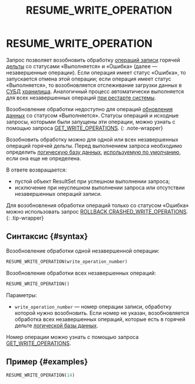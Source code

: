 ﻿---
layout: default
title: RESUME_WRITE_OPERATION
nav_order: 35
parent: Запросы SQL+
grand_parent: Справочная информация
has_children: false
has_toc: false
---

# RESUME_WRITE_OPERATION

Запрос позволяет возобновить обработку
[операций записи](../../../overview/main_concepts/write_operation/write_operation.md) горячей
[дельты](../../../overview/main_concepts/delta/delta.md) со статусами «Выполняется» и «Ошибка» (далее —
незавершенные операции). Если операция имеет статус «Ошибка», то запускается отмена этой операции; если операция имеет 
статус «Выполняется», то возобновляется отслеживание загрузки данных в [СУБД](../../../introduction/supported_DBMS/supported_DBMS.md)
[хранилища](../../../overview/main_concepts/data_storage/data_storage.md).
Аналогичный процесс автоматически выполняется для всех незавершенных операций 
[при рестарте системы](../../../overview/interactions/restart_processing/restart_processing.md).

Возобновление обработки недоступно для операций [обновления данных](../../../working_with_system/data_update/data_update.md)
со статусом «Выполняется». Статусы операций и исходные запросы, которыми были запущены эти операции, можно узнать
с помощью запроса [GET_WRITE_OPERATIONS](../../sql_plus_requests/GET_WRITE_OPERATIONS/GET_WRITE_OPERATIONS.md).
{: .note-wrapper}

Возобновить обработку можно для одной или всех незавершенных операций горячей дельты.
Перед выполнением запроса необходимо определить
[логическую базу данных](../../../overview/main_concepts/logical_db/logical_db.md),
[используемую по умолчанию](../../../working_with_system/other_features/default_db_set-up/default_db_set-up.md),
если она еще не определена.

В ответе возвращается:
*   пустой объект ResultSet при успешном выполнении запроса;
*   исключение при неуспешном выполнении запроса или отсутствии незавершенных операций записи.

Для возобновления обработки операций только со статусом «Ошибка» можно использовать запрос
[ROLLBACK CRASHED_WRITE_OPERATIONS](../ROLLBACK_CRASHED_WRITE_OPERATIONS/ROLLBACK_CRASHED_WRITE_OPERATIONS.md).
{: .tip-wrapper}

## Синтаксис {#syntax}

Возобновление обработки одной незавершенной операции:
```sql
RESUME_WRITE_OPERATION(write_operation_number)
```

Возобновление обработки всех незавершенных операций:
```sql
RESUME_WRITE_OPERATION()
```

Параметры:
*   `write_operation_number` — номер операции записи, обработку которой нужно возобновить. Если номер 
    не указан, возобновляется обработка всех незавершенных операций, которые есть в горячей дельте 
    [логической базы данных](../../../overview/main_concepts/logical_db/logical_db.md).

Номер операции можно узнать с помощью запроса
[GET_WRITE_OPERATIONS](../../sql_plus_requests/RESUME_WRITE_OPERATION/RESUME_WRITE_OPERATION.md).

## Пример {#examples}

```sql
RESUME_WRITE_OPERATION(14)
```
